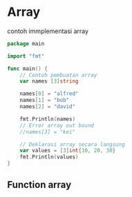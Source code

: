 # Array

contoh immplementasi array
```go
package main

import "fmt"

func main() {
	// Contoh pembuatan array
	var names [3]string

	names[0] = "alfred"
	names[1] = "bob"
	names[2] = "david"

	fmt.Println(names)
	// Error array out bound
	//names[3] = "kei"

	// Deklarasi array secara langsung
	var values = [3]int{10, 20, 30}
	fmt.Println(values)
}
```

## Function array
